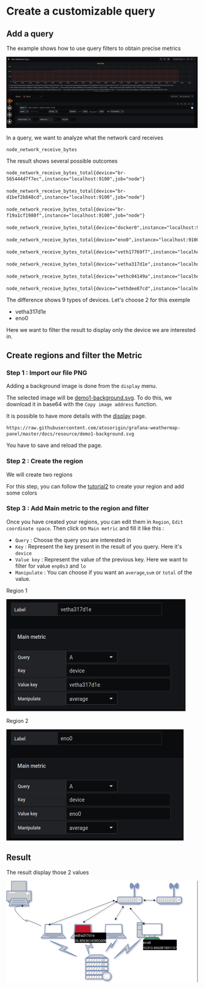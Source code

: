  
# Create a customizable query

## Add a query

The example shows how to use query filters to obtain precise metrics


![step 01](../../screenshots/demo/tutorial5/step01.png)


In a query, we want to analyze what the network card receives


```
node_network_receive_bytes

```



The result shows several possible outcomes


```
node_network_receive_bytes_total{device="br-565444d7f7ec",instance="localhost:9100",job="node"}

node_network_receive_bytes_total{device="br-d1bef2b848cd",instance="localhost:9100",job="node"}

node_network_receive_bytes_total{device="br-f19a1cf1980f",instance="localhost:9100",job="node"}

node_network_receive_bytes_total{device="docker0",instance="localhost:9100",job="node"}

node_network_receive_bytes_total{device="eno0",instance="localhost:9100",job="node"}

node_network_receive_bytes_total{device="veth17769f7",instance="localhost:9100",job="node"}

node_network_receive_bytes_total{device="vetha317d1e",instance="localhost:9100",job="node"}

node_network_receive_bytes_total{device="vethc04149a",instance="localhost:9100",job="node"}

node_network_receive_bytes_total{device="vethdee87cd",instance="localhost:9100",job="node"}

```

The difference shows 9 types of devices. Let's choose 2 for this exemple

- vetha317d1e
- eno0


Here we want to filter the result to display only the device we are interested in.


## Create regions and filter the Metric

### Step 1 : Import our file PNG

Adding a background image is done from the `display` menu.

The selected image will be [demo1-background.svg](../../resource/demo1-background.svg). To do this, we download it in base64 with the `Copy image address` function.

It is possible to have more details with the [display](../editor/display.md) page.


```
https://raw.githubusercontent.com/atosorigin/grafana-weathermap-panel/master/docs/resource/demo1-background.svg

```

You have to save and reload the page.

### Step 2 : Create the region

We will create two regions

For this step, you can follow the [tutorial2](tutorial2.md) to create your region and add some colors

### Step 3 : Add Main metric to the region and filter

Once you have created your regions, you can edit them in `Region`, `Edit coordinate space`. Then click on `Main metric` and fill it like this :
- `Query` : Choose the query you are interested in
- `Key` : Represent the key present in the result of you query. Here it's `device`
- `Value key` : Represent the value of the previous key. Here we want to filter for value `enp0s3` and `lo`
- `Manipulate` : You can choose if you want an `average`,`sum` or `total` of the value.

Region 1

![step 02](../../screenshots/demo/tutorial5/step2.jpg)


Region 2

![step 03](../../screenshots/demo/tutorial5/step03.png)

## Result

The result display those 2 values

![step 04](../../screenshots/demo/tutorial5/demo5.png)

